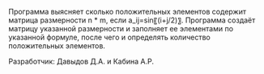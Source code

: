 Программа выясняет сколько положительных элементов содержит матрица размерности n * m, если a_ij=sin⁡〖(i+j/2)〗.
Программа создаёт матрицу указанной размерности и заполняет ее элементами по указанной формуле, после чего и определять количество положительных элементов.

Разработчик: Давыдов Д.А. и Кабина А.Р.
